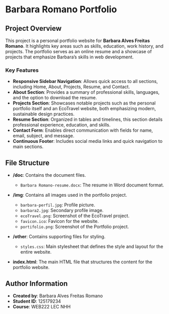 # Barbara Romano Portfolio

## Project Overview

This project is a personal portfolio website for **Barbara Alves Freitas Romano**. It highlights key areas such as skills, education, work history, and projects. The portfolio serves as an online resume and a showcase of projects that emphasize Barbara’s skills in web development.

### Key Features

- **Responsive Sidebar Navigation**: Allows quick access to all sections, including Home, About, Projects, Resume, and Contact.
- **About Section**: Provides a summary of professional skills, languages, and the option to download the resume.
- **Projects Section**: Showcases notable projects such as the personal portfolio itself and an EcoTravel website, both emphasizing modern, sustainable design practices.
- **Resume Section**: Organized in tables and timelines, this section details professional experience, education, and skills.
- **Contact Form**: Enables direct communication with fields for name, email, subject, and message.
- **Continuous Footer**: Includes social media links and quick navigation to main sections.

## File Structure

- **/doc**: Contains the document files.
  - `Barbara Romano-resume.docx`: The resume in Word document format.

- **/img**: Contains all images used in the portfolio project.
  - `barbara-perfil.jpg`: Profile picture.
  - `barbara2.jpg`: Secondary profile image.
  - `ecoTravel.png`: Screenshot of the EcoTravel project.
  - `favicon.ico`: Favicon for the website.
  - `portifolio.png`: Screenshot of the Portfolio project.

- **/other**: Contains supporting files for styling.
  - `styles.css`: Main stylesheet that defines the style and layout for the entire website.

- **index.html**: The main HTML file that structures the content for the portfolio website.

## Author Information

- **Created by**: Barbara Alves Freitas Romano
- **Student ID**: 125179234
- **Course**: WEB222 LEC NHH
